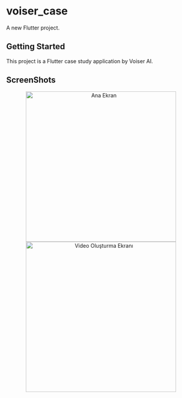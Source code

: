 # voiser_case

A new Flutter project.

## Getting Started

This project is a Flutter case study application by Voiser AI.



## ScreenShots

<div align="center">
  <img src="https://github.com/user-attachments/assets/26821872-71ef-493e-920c-9a0d3cc8002e" width="400" alt="Ana Ekran">
  <img src="https://github.com/user-attachments/assets/bcd73874-9dc1-46de-8766-c7d49119e74e" width="400" alt="Video Oluşturma Ekranı">
</div>


